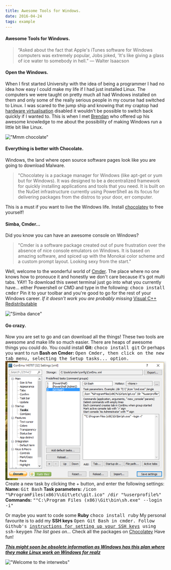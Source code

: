 ```yaml
---
title: Awesome Tools for Windows.
date: 2016-04-24
tags: example
---
```


#### Awesome Tools for Windows.

> “Asked about the fact that Apple's iTunes software for Windows
> computers was extremely popular, Jobs joked, 'It's like giving a glass of ice
> water to somebody in hell.” ― Walter Isaacson

#### Open the Windows.

When I first started University with the idea of being a programmer I had no
idea how easy I could make my life if I had just installed Linux. The computers
we were taught on pretty much all had Windows installed on them and only
some of the really serious people in my course had switched to Linux. I was
scared to the jump ship and knowing that my craptop had [hardware virtualisation](https://en.wikipedia.org/wiki/Hardware_virtualization) disabled it wouldn't be possible to switch back quickly if I
wanted to.   This is when I met [Brendan](https://github.com/bjz) who offered up his awesome
knowledge to me about the possibility of making Windows run a little bit like Linux.

!["Mmm chocolate"](http://i.giphy.com/cOWNPwDDh1tYs.gif)

#### Everything is better with Chocolate.

Windows, the land where open source software pages look like you are going to
download Malware.

> "Chocolatey is a package manager for Windows (like apt-get or yum
> but for Windows). It was designed to be a decentralized framework for quickly
> installing applications and tools that you need. It is built on the NuGet
> infrastructure currently using PowerShell as its focus for delivering packages
> from the distros to your door, err computer.

This is a must if you want to live the Windows life.  Install [chocolatey](https://chocolatey.org/) to free yourself!

#### Simba, Cmder...

Did you know you can have an awesome console on Windows? <blockquote>"Cmder
is a software package created out of pure frustration over the absence of nice
console emulators on Windows. It is based on amazing software, and spiced up
with the Monokai color scheme and a custom prompt layout. Looking sexy from the
start." </blockquote>  Well, welcome to the wonderful world of
[Cmder](http://cmder.net/). The place where no one knows how to pronouce
it and honestly we don't care because it's got multi tabs. YAY!  To
download this sweet terminal just go into what you currently have... either
Powershell or CMD and type in the following:  <kbd>choco install
cmder</kbd>  Pin it to your toolbar and you're good to go for the rest
of your Windows career.  *If it doesn't work you are probably missing* [Visual C++ Redistributable](https://www.microsoft.com/en-au/download/details.aspx?id=48145)

!["Simba dance"](http://i.giphy.com/szmmbDDpS67LO.gif)

#### Go crazy.

Now you are set to go and can download all the things! These two tools are
awesome and make life so much easier. There are heaps of awesome things you
could do.  You could install <b>Git:</b> <kbd>choco install git</kbd>
Or perhaps you want to run <b>Bash on Cmder:</b> <kbd>Open Cmder, then
click on the new tab menu, selecting the Setup tasks... option.</kbd>
<img src="../images/cmder-task-settings.png" alt="cmder setup"> Create a
new task by clicking the + button, and enter the following settings:
<b>Name:</b> <kbd>Git Bash</kbd> <b>Task parameters:</b> <kbd>/icon
"%ProgramFiles(x86)%\Git\etc\git.ico" /dir "%userprofile%"</kbd> <b>Commands:</b>
<kbd>""C:\Program Files (x86)\Git\bin\sh.exe" --login -i"</kbd>

Or maybe you want to code some <b>Ruby</b> <kbd>choco install ruby</kbd>
My personal favourite is to add my <b>SSH keys</b> <kbd>Open Git Bash
in cmder. Follow Github's <a
href="https://help.github.com/articles/generating-an-ssh-key/#platform-windows">instructions
for setting up your SSH keys</a> using ssh-keygen</kbd>  <i>The list goes
on...</i> Check all the packages on <a
href="https://chocolatey.org/packages">Chocolatey</a>  Have fun!

<a href="https://msdn.microsoft.com/en-au/commandline/wsl/about"><i>***This might soon be obsolete information as Windows has this plan where they make Linux work on Windows for realz***</i></a>


!["Welcome to the interwebs"](http://i.giphy.com/l41m1CuaT5Oy624Ra.gif)
